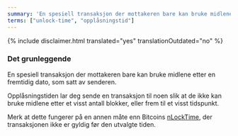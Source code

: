 ```yaml
---
summary: 'En spesiell transaksjon der mottakeren bare kan bruke midlene etter en fremtidig dato, som satt av senderen.'
terms: ["unlock-time", "opplåsningstid"]
---
```


{% include disclaimer.html translated="yes" translationOutdated="no" %}

### Det grunleggende

En spesiell transaksjon der mottakeren bare kan bruke midlene etter en
fremtidig dato, som satt av senderen.

Opplåsningstiden lar deg sende en transaksjon til noen slik at de ikke kan
bruke midlene etter et visst antall blokker, eller frem til et visst
tidspunkt.

Merk at dette fungerer på en annen måte enn Bitcoins
[nLockTime](https://en.bitcoin.it/wiki/NLockTime), der transaksjonen ikke er
gyldig før den utvalgte tiden.
